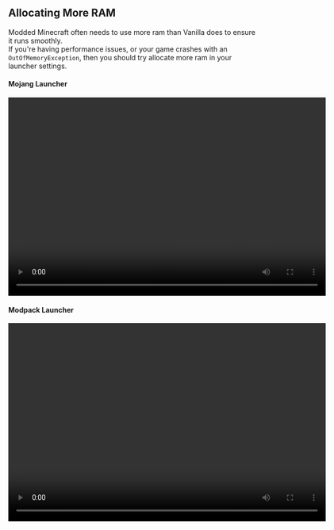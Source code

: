## Allocating More RAM

Modded Minecraft often needs to use more ram than Vanilla does to ensure it runs smoothly.  
If you're having performance issues, or your game crashes with an `OutOfMemoryException`, then you should try allocate more ram in your launcher settings.

#### Mojang Launcher
<video src="mojang-jvm-args.mp4" width="640" height="400" controls preload></video>

#### Modpack Launcher
<video src="launcher-jvm-args.mp4" width="640" height="400" controls preload></video>
